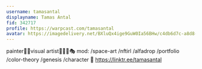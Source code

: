 ```yaml
---
username: tamasantal
displayname: Tamas Antal
fid: 342717
profile: https://warpcast.com/tamasantal
avatar: https://imagedelivery.net/BXluQx4ige9GuW0Ia56BHw/c4db6d7c-a8d8-415b-d973-ab693a7a6f00/original
---
```

painter👨‍🎨visual artist🎩💎🍖🎭 mod: /space-art /nftirl /alfadrop  /portfolio /color-theory /genesis /character 🔗 https://linktr.ee/tamasantal  
